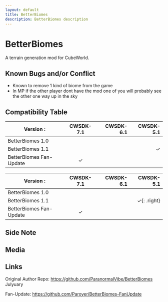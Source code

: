 ```yaml
---
layout: default
title: BetterBiomes
description: BetterBiomes description
---
```


# BetterBiomes

A terrain generation mod for CubeWorld.

## Known Bugs and/or Conflict

- Known to remove 1 kind of biome from the game
- In MP if the other player dont have the mod one of you will probably see the other one way up in the sky

## Compatibility Table
  
  <div style="text-align:center;">
      
| Version :              | CWSDK-7.1    | CWSDK-6.1 | CWSDK-5.1  |
| -----------              |:-------------:| ----------:| ----------:|
| BetterBiomes 1.0         |               |            |            |
| BetterBiomes 1.1       |               |            |  &#10003; |
| BetterBiomes Fan-Update | 	&#10003;    |            |            |

  </div>  
 
| Version :              | CWSDK-7.1    | CWSDK-6.1 | CWSDK-5.1  |
| -----------              |:-------------:| ----------:| ----------:|
| BetterBiomes 1.0         |               |            |            |
| BetterBiomes 1.1       |               |            |  &#10003;{: .right} |
| BetterBiomes Fan-Update | 	&#10003;    |            |            |

## Side Note

## Media

## Links

Original Author Repo: https://github.com/ParanormalVibe/BetterBiomes Julyuary

Fan-Update: https://github.com/Paroyer/BetterBiomes-FanUpdate
